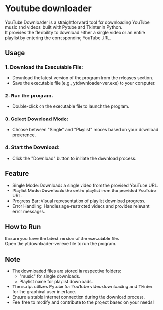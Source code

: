 # Youtube downloader
YouTube Downloader is a straightforward tool for downloading YouTube music and videos, built with Pytube and Tkinter in Python.  
It provides the flexibility to download either a single video or an entire playlist by entering the corresponding YouTube URL.

## Usage
### 1. Download the Executable File:
* Download the latest version of the program from the releases section.
* Save the executable file (e.g., ytdownloader-ver.exe) to your computer.
### 2. Run the program.
* Double-click on the executable file to launch the program.
### 3. Select Download Mode:
* Choose between "Single" and "Playlist" modes based on your download preference.
### 4. Start the Download:
* Click the "Download" button to initiate the download process.

## Feature
* Single Mode: Downloads a single video from the provided YouTube URL.
* Playlist Mode: Downloads the entire playlist from the provided YouTube URL.
* Progress Bar: Visual representation of playlist download progress.
* Error Handling: Handles age-restricted videos and provides  relevant error messages.

## How to Run
Ensure you have the latest version of the executable file.  
Open the ytdownloader-ver.exe file to run the program.

## Note 
* The downloaded files are stored in respective folders:
    * "music" for single downloads.
    * Playlist name for playlist downloads.
* The script utilizes Pytube for YouTube video downloading and Tkinter for the graphical user interface.
* Ensure a stable internet connection during the download process.
* Feel free to modify and contribute to the project based on your needs!
